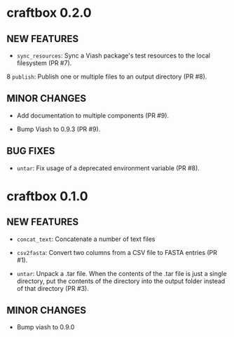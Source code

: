 # craftbox 0.2.0

## NEW FEATURES

* `sync_resources`: Sync a Viash package's test resources to the local filesystem (PR #7).

8 `publish`: Publish one or multiple files to an output directory (PR #8).

## MINOR CHANGES

* Add documentation to multiple components (PR #9).

* Bump Viash to 0.9.3 (PR #9).

## BUG FIXES

* `untar`: Fix usage of a deprecated environment variable (PR #8).

# craftbox 0.1.0

## NEW FEATURES

* `concat_text`: Concatenate a number of text files

* `csv2fasta`: Convert two columns from a CSV file to FASTA entries (PR #1).

* `untar`: Unpack a .tar file. When the contents of the .tar file is just a single directory,
   put the contents of the directory into the output folder instead of that directory (PR #3).

## MINOR CHANGES

* Bump viash to 0.9.0
